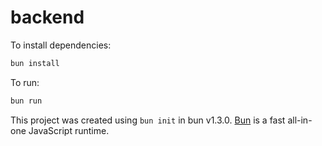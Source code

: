 # backend

To install dependencies:

```bash
bun install
```

To run:

```bash
bun run 
```

This project was created using `bun init` in bun v1.3.0. [Bun](https://bun.com) is a fast all-in-one JavaScript runtime.

